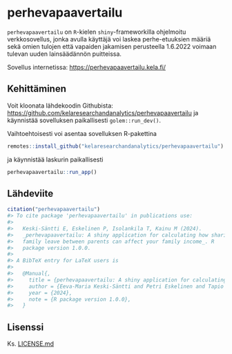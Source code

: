 
<!-- README.md is generated from README.Rmd. Please edit that file -->

# perhevapaavertailu

`perhevapaavertailu` on `R`-kielen `shiny`-frameworkilla ohjelmoitu
verkkosovellus, jonka avulla käyttäjä voi laskea perhe-etuuksien määriä
sekä omien tulojen että vapaiden jakamisen perusteella 1.6.2022 voimaan
tulevan uuden lainsäädännön puitteissa.

Sovellus internetissa: <https://perhevapaavertailu.kela.fi/>

## Kehittäminen

Voit kloonata lähdekoodin Githubista:
<https://github.com/kelaresearchandanalytics/perhevapaavertailu> ja
käynnistää sovelluksen paikallisesti `golem::run_dev()`.

Vaihtoehtoisesti voi asentaa sovelluksen R-pakettina

``` r
remotes::install_github("kelaresearchandanalytics/perhevapaavertailu")
```

ja käynnistää laskurin paikallisesti

``` r
perhevapaavertailu::run_app()
```

## Lähdeviite

``` r
citation("perhevapaavertailu")
#> To cite package 'perhevapaavertailu' in publications use:
#> 
#>   Keski-Säntti E, Eskelinen P, Isolankila T, Kainu M (2024).
#>   _perhevapaavertailu: A shiny application for calculating how sharing
#>   family leave between parents can affect your family income_. R
#>   package version 1.0.0.
#> 
#> A BibTeX entry for LaTeX users is
#> 
#>   @Manual{,
#>     title = {perhevapaavertailu: A shiny application for calculating how sharing family leave between parents can affect your family income},
#>     author = {Eeva-Maria Keski-Säntti and Petri Eskelinen and Tapio Isolankila and Markus Kainu},
#>     year = {2024},
#>     note = {R package version 1.0.0},
#>   }
```

## Lisenssi

Ks. [LICENSE.md](LICENSE.md)
